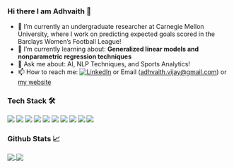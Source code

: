 ### Hi there I am Adhvaith 👋
- 🔭 I’m currently an undergraduate researcher at Carnegie Mellon University, where I work on predicting expected goals scored in the Barclays Women’s Football League!
- 🌱 I’m currently learning about: **Generalized linear models and nonparametric regression techniques**
- 💬 Ask me about: AI, NLP Techniques, and Sports Analytics!
- 📫 How to reach me: [![LinkedIn][2.2]][2] or Email (adhvaith.vijay@gmail.com) or [my website](https://avaitt.github.io/)

<!-- Icons -->

[2.2]: https://raw.githubusercontent.com/MartinHeinz/MartinHeinz/master/linkedin-3-16.png (LinkedIn icon without padding)

<!-- Links to your social media accounts -->

[2]: https://www.linkedin.com/in/adhvaithvijay/

### Tech Stack 🛠️
![](https://img.shields.io/badge/Python-informational?style=flat&logo=Logo1&logoColor=white&color=2bbc8a)
![](https://img.shields.io/badge/R-informational?style=flat&logo=Logo1&logoColor=white&color=2bbc8a)
![](https://img.shields.io/badge/NLTK-informational?style=flat&logo=Logo1&logoColor=white&color=2bbc8a)
![](https://img.shields.io/badge/AutoML-informational?style=flat&logo=Logo1&logoColor=white&color=2bbc8a)
![](https://img.shields.io/badge/SQL-informational?style=flat&logo=Logo1&logoColor=white&color=2bbc8a)
![](https://img.shields.io/badge/Tensorflow-informational?style=flat&logo=Logo1&logoColor=white&color=2bbc8a)
![](https://img.shields.io/badge/PyTorch-informational?style=flat&logo=Logo1&logoColor=white&color=2bbc8a)
![](https://img.shields.io/badge/Spacy-informational?style=flat&logo=Logo1&logoColor=white&color=2bbc8a)
![](https://img.shields.io/badge/Sklearn-informational?style=flat&logo=Logo1&logoColor=white&color=2bbc8a)
![](https://img.shields.io/badge/Scrapy-informational?style=flat&logo=Logo1&logoColor=white&color=2bbc8a)


### Github Stats 📈

<a href="https://github.com/anuraghazra/github-readme-stats">
  <img align="center" src="https://github-readme-stats.vercel.app/api?username=avaitt" />
</a>
<a href="https://github.com/anuraghazra/convoychat">
  <img align="center" src="https://github-readme-stats.vercel.app/api/top-langs/?username=avaitt" />
</a>

<!--
**avaitt/avaitt** is a ✨ _special_ ✨ repository because its `README.md` (this file) appears on your GitHub profile.

Here are some ideas to get you started:

- 🔭 I’m currently working on ...
- 🌱 I’m currently learning ...
- 👯 I’m looking to collaborate on ...
- 🤔 I’m looking for help with ...
- 💬 Ask me about ...
- 📫 How to reach me: ...
- 😄 Pronouns: ...
- ⚡ Fun fact: ...
-->
